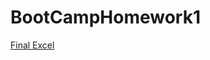 # BootCampHomework1

[Final Excel](https://github.com/iamjestone/BootCampHomework1/blob/master/StarterBook-1final.xlsx)
